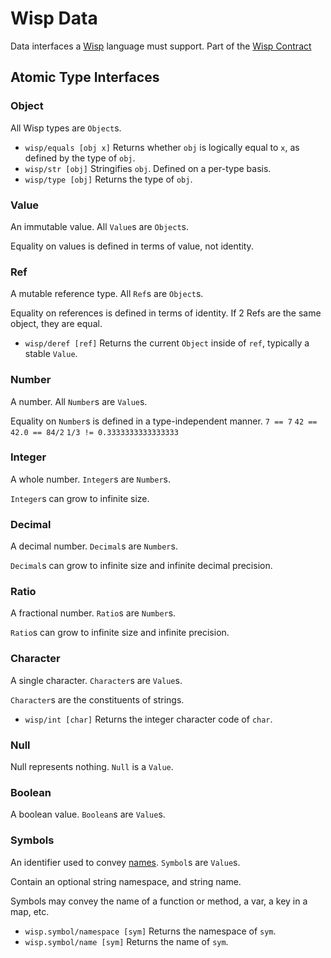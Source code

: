 # Wisp Data

Data interfaces a [Wisp](../wisp.md) language must support. Part of the [Wisp Contract](contract.md)

## Atomic Type Interfaces

### Object

All Wisp types are `Object`s.

- `wisp/equals [obj x]` Returns whether `obj` is logically equal to `x`, as defined by the type of `obj`.
- `wisp/str [obj]` Stringifies `obj`. Defined on a per-type basis.
- `wisp/type [obj]` Returns the type of `obj`.

### Value

An immutable value. All `Value`s are `Object`s.

Equality on values is defined in terms of value, not identity.

### Ref

A mutable reference type. All `Ref`s are `Object`s.

Equality on references is defined in terms of identity. If 2 Refs are the same object, they are equal.

- `wisp/deref [ref]` Returns the current `Object` inside of `ref`, typically a stable `Value`.

### Number

A number. All `Number`s are `Value`s.

Equality on `Number`s is defined in a type-independent manner.
`7 == 7`
`42 == 42.0 == 84/2`
`1/3 != 0.3333333333333333`

### Integer

A whole number. `Integer`s are `Number`s.

`Integer`s can grow to infinite size.

### Decimal

A decimal number. `Decimal`s are `Number`s.

`Decimal`s can grow to infinite size and infinite decimal precision.

### Ratio

A fractional number. `Ratio`s are `Number`s.

`Ratio`s can grow to infinite size and infinite precision.

### Character

A single character. `Character`s are `Value`s.

`Character`s are the constituents of strings.

- `wisp/int [char]` Returns the integer character code of `char`.

### Null

Null represents nothing. `Null` is a `Value`.

### Boolean

A boolean value. `Boolean`s are `Value`s.

### Symbols

An identifier used to convey [names](names.md). `Symbol`s are `Value`s.

Contain an optional string namespace, and string name.

Symbols may convey the name of a function or method, a var, a key in a map, etc.

- `wisp.symbol/namespace [sym]` Returns the namespace of `sym`.
- `wisp.symbol/name [sym]` Returns the name of `sym`.
